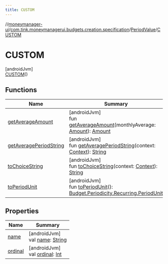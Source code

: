 ```yaml
---
title: CUSTOM
---
```

//[moneymanager-ui](../../../../index.html)/[com.tink.moneymanagerui.budgets.creation.specification](../../index.html)/[PeriodValue](../index.html)/[CUSTOM](index.html)



# CUSTOM



[androidJvm]\
[CUSTOM](index.html)()



## Functions


| Name | Summary |
|---|---|
| [getAverageAmount](../get-average-amount.html) | [androidJvm]<br>fun [getAverageAmount](../get-average-amount.html)(monthlyAverage: [Amount](../../../com.tink.model.misc/-amount/index.html)): [Amount](../../../com.tink.model.misc/-amount/index.html) |
| [getAveragePeriodString](../get-average-period-string.html) | [androidJvm]<br>fun [getAveragePeriodString](../get-average-period-string.html)(context: [Context](https://developer.android.com/reference/kotlin/android/content/Context.html)): [String](https://kotlinlang.org/api/latest/jvm/stdlib/kotlin/-string/index.html) |
| [toChoiceString](../to-choice-string.html) | [androidJvm]<br>fun [toChoiceString](../to-choice-string.html)(context: [Context](https://developer.android.com/reference/kotlin/android/content/Context.html)): [String](https://kotlinlang.org/api/latest/jvm/stdlib/kotlin/-string/index.html) |
| [toPeriodUnit](../to-period-unit.html) | [androidJvm]<br>fun [toPeriodUnit](../to-period-unit.html)(): [Budget.Periodicity.Recurring.PeriodUnit](../../../com.tink.model.budget/-budget/-periodicity/-recurring/-period-unit/index.html) |


## Properties


| Name | Summary |
|---|---|
| [name](../../../com.tink.service.network/-sdk-client/-t-i-n-k_-l-i-n-k/index.html#-372974862%2FProperties%2F1000845458) | [androidJvm]<br>val [name](../../../com.tink.service.network/-sdk-client/-t-i-n-k_-l-i-n-k/index.html#-372974862%2FProperties%2F1000845458): [String](https://kotlinlang.org/api/latest/jvm/stdlib/kotlin/-string/index.html) |
| [ordinal](../../../com.tink.service.network/-sdk-client/-t-i-n-k_-l-i-n-k/index.html#-739389684%2FProperties%2F1000845458) | [androidJvm]<br>val [ordinal](../../../com.tink.service.network/-sdk-client/-t-i-n-k_-l-i-n-k/index.html#-739389684%2FProperties%2F1000845458): [Int](https://kotlinlang.org/api/latest/jvm/stdlib/kotlin/-int/index.html) |

